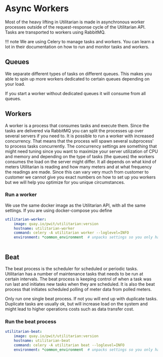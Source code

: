 # Async Workers

Most of the heavy lifting in Utilitarian is made in asynchronous worker processes 
outside of the request-response cycle of the Utilitarian API. Tasks are transported to 
workers using RabbitMQ.

!!! note
    We are using Celery to manage tasks and workers. You can learn a lot in their 
    documentation on how to run and monitor tasks and workers.
    
## Queues

We separate different types of tasks on different queues. This makes you able to spin 
up more workers dedicated to certain queues depending on your load.

If you start a worker without dedicated queues it will consume from all queues.

## Workers

A worker is a process that consumes tasks and execute them. Since the tasks are 
delivered via RabbitMQ you can split the processes up over several servers if you need 
to.
It is possible to run a worker with increased concurrency. That means that the process 
will spawn several subprocess' to process tasks concurrently. The concurrency settings 
are something that might need tuning since you want to maximize your server utilization 
of CPU and memory and depending on the type of tasks (the queues) the workers consumes 
the load on the server might differ. It all depends on what kind of meters Utilitarian 
is reading and how many meters and at what frequency the readings are made. Since this 
can vary very much from customer to customer we cannot give you exact numbers on how to 
set up you workers but we will help you optimize for you unique circumstances.

### Run a worker

We use the same docker image as the Utilitarian API, with all the same settings. 
If you are using docker-compose you define 

``` yaml
utilitarian-worker:
    image: quay.io/pwit/utilitarian:version
    hostname: utilitarian-worker
    command: celery -A utilitarian worker --loglevel=INFO
    environment: *common_environment  # unpacks settings so you only have to define it once in the docker-compose
    
```

## Beat

The beat process is the scheduler for scheduled or periodic tasks. Utilitarian has a 
number of maintenance tasks that needs to be run at certain intervals. The beat process 
is keeping control of when a task was run last and initiates new tasks when they are 
scheduled. It is also the beat process that initiates scheduled polling of meter data 
from polled meters.

Only run one single beat process. If not you will end up with duplicate tasks. 
Duplicate tasks are usually ok, but will increase load on the system and might lead to 
higher operations costs such as data transfer cost.

### Run the beat process


``` yaml
utilitarian-beat:
    image: quay.io/pwit/utilitarian:version
    hostname: utilitarian-beat
    command: celery -A utilitarian beat --loglevel=INFO
    environment: *common_environment  # unpacks settings so you only have to define it once in the docker-compose
    
```